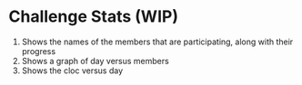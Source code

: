 # Challenge Stats (WIP)

1. Shows the names of the members that are participating, along with their progress
1. Shows a graph of day versus members
1. Shows the cloc versus day
